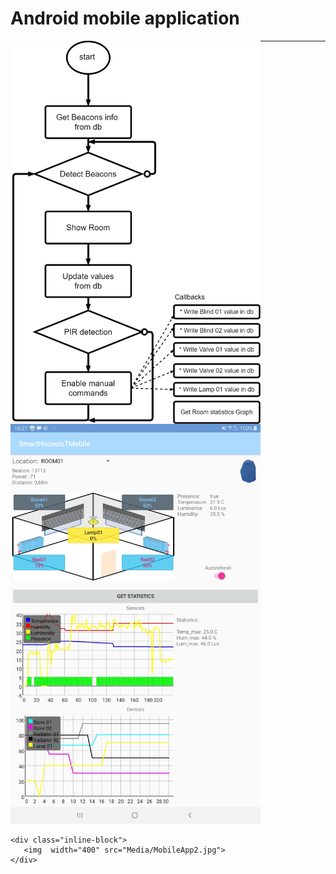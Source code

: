 # Android mobile application

<img align="left" width="400" src="Media/DiagramSmartBuildingMobApp.png">  

******
<div>
    <div class="inline-block">
        <img width="400" src="Media/MobileApp.jpg">
    </div>

    <div class="inline-block">
       <img  width="400" src="Media/MobileApp2.jpg">
    </div>

</div>




